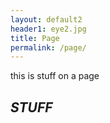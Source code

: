 ```yaml
---
layout: default2
header1: eye2.jpg
title: Page
permalink: /page/
---
```



this is stuff on a page

## *STUFF*
